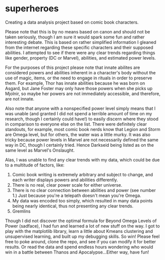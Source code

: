 # superheroes
Creating a data analysis project based on comic book characters.

Please note that this is by no means based on canon and should not be taken seriously, though I am sure it would spark 
some fun and rather interesting debate. This is based on rather simplified information I gleaned from the internet 
regarding these specific characters and their supposed abilities. I attempted to see if there were any clear trends 
regarding things like gender, property (DC or Marvel), abilities, and estimated power levels. 

For the purposes of this project please note that innate abilites are considered powers and abilities inherent in a 
character's body without the use of magic, items, or the need to engage in rituals in order to preserve them. For example,
Thor has innate abilities because he was born on Asgard, but Jane Foster may only have those powers when she picks up Mjolnir, 
so maybe her powers are not immediately accessible, and therefore, are not innate.

Also note that anyone with a nonspecified power level simply means that I was unable (and granted I did not spend a terrible amount
of time on my research, though I certainly could have!) to easily discern where they stood in comparison to everyone else on the list. 
There were definitely clear standouts, for example, most comic book nerds know that Legion and Storm are Omega level, but for 
others, the water was a little murky. It was also tricky because power levels in Marvel are not necessarily defined the same way in 
DC, though I certainly tried. Hence Darkseid being listed as on the same level as Marvel's Onslaught. 

Alas, I was unable to find any clear trends with my data, which could be due to a multitude of factors, like: 

1) Comic book writing is extremely arbitrary and subject to change, and each writer displays powers and abilities differently. 
2) There is no real, clear power scale for either universe. 
3) There is no clear connection between abilities and power (see number 1.) Just because you're a telepath doesn't mean you're Omega.
4) My data was encoded too simply, which resulted in many data points being nearly identical, thus not presenting any clear trends. 
5) Gremlins

Though I did not discover the optimal formula for Beyond Omega Levels of Power (sadface), I had fun and learned a lot of new stuff 
on the way. I got to play with the matplotlib library, learn a little about Kmeans clustering and unsupervised learning, and built 
up my debugging skills. So win! Please feel free to poke around, clone the repo, and see if you can modify it for better results. Or 
read the data and spend endless hours wondering who would win in a battle between Thanos and Apocalypse...Either way, have fun!
